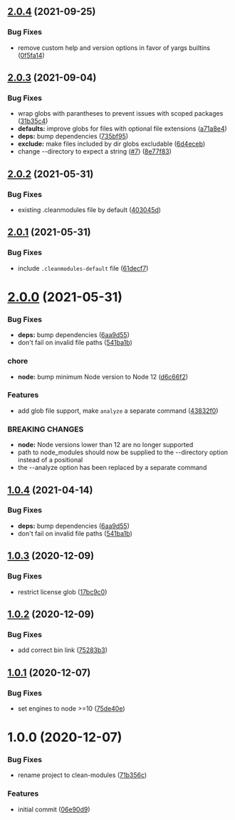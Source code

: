 ## [2.0.4](https://github.com/duniul/clean-modules/compare/v2.0.3...v2.0.4) (2021-09-25)


### Bug Fixes

* remove custom help and version options in favor of yargs builtins ([0f5fa14](https://github.com/duniul/clean-modules/commit/0f5fa148b81a6bca1650430596ebc34779a4b126))

## [2.0.3](https://github.com/duniul/clean-modules/compare/v2.0.2...v2.0.3) (2021-09-04)


### Bug Fixes

* wrap globs with parantheses to prevent issues with scoped packages ([31b35c4](https://github.com/duniul/clean-modules/commit/31b35c4e7aa2bc7ffc76300bb9177c43f794940a))
* **defaults:** improve globs for files with optional file extensions ([a71a8e4](https://github.com/duniul/clean-modules/commit/a71a8e4ca29a35e74806267e379a85c2e5764721))
* **deps:** bump dependencies ([735bf95](https://github.com/duniul/clean-modules/commit/735bf9586bac7fab59f01170bf192090de274903))
* **exclude:** make files included by dir globs excludable ([6d4eceb](https://github.com/duniul/clean-modules/commit/6d4ecebe33034be2a2997ebb93d8c1cb012f363a))
* change --directory to expect a string ([#7](https://github.com/duniul/clean-modules/issues/7)) ([8e77f83](https://github.com/duniul/clean-modules/commit/8e77f830c5b523d47906f87c8e68a988e55f5cdf))

## [2.0.2](https://github.com/duniul/clean-modules/compare/v2.0.1...v2.0.2) (2021-05-31)


### Bug Fixes

* existing .cleanmodules file by default ([403045d](https://github.com/duniul/clean-modules/commit/403045d275c36f2c27f13646fdb45ed53902b01a))

## [2.0.1](https://github.com/duniul/clean-modules/compare/v2.0.0...v2.0.1) (2021-05-31)


### Bug Fixes

* include `.cleanmodules-default` file ([61decf7](https://github.com/duniul/clean-modules/commit/61decf7fd9b635f35daba10a58e7464c4db26b4a))

# [2.0.0](https://github.com/duniul/clean-modules/compare/v1.0.3...v2.0.0) (2021-05-31)


### Bug Fixes

* **deps:** bump dependencies ([6aa9d55](https://github.com/duniul/clean-modules/commit/6aa9d556fe0fa42b70966c6e7788442dae7a3426))
* don't fail on invalid file paths ([541ba1b](https://github.com/duniul/clean-modules/commit/541ba1b3ca033b90df414fdcf6cea5f655daf3ae))


### chore

* **node:** bump minimum Node version to Node 12 ([d6c66f2](https://github.com/duniul/clean-modules/commit/d6c66f2ab75ec03a573b848c396d74316fc085d6))


### Features

* add glob file support, make `analyze` a separate command ([43832f0](https://github.com/duniul/clean-modules/commit/43832f08582ef55f33c7ee481c949a267a8f8a1d))


### BREAKING CHANGES

* **node:** Node versions lower than 12 are no longer supported
* path to node_modules should now be supplied to the --directory option instead of a positional
* the --analyze option has been replaced by a separate command

## [1.0.4](https://github.com/duniul/clean-modules/compare/v1.0.3...v1.0.4) (2021-04-14)


### Bug Fixes

* **deps:** bump dependencies ([6aa9d55](https://github.com/duniul/clean-modules/commit/6aa9d556fe0fa42b70966c6e7788442dae7a3426))
* don't fail on invalid file paths ([541ba1b](https://github.com/duniul/clean-modules/commit/541ba1b3ca033b90df414fdcf6cea5f655daf3ae))

## [1.0.3](https://github.com/duniul/clean-modules/compare/v1.0.2...v1.0.3) (2020-12-09)


### Bug Fixes

* restrict license glob ([17bc9c0](https://github.com/duniul/clean-modules/commit/17bc9c029f8197a7cb4514fd11eef32023855243))

## [1.0.2](https://github.com/duniul/clean-modules/compare/v1.0.1...v1.0.2) (2020-12-09)


### Bug Fixes

* add correct bin link ([75283b3](https://github.com/duniul/clean-modules/commit/75283b3b0e5a42597e90209f60f85e83fc7429d7))

## [1.0.1](https://github.com/duniul/clean-modules/compare/v1.0.0...v1.0.1) (2020-12-07)


### Bug Fixes

* set engines to node >=10 ([75de40e](https://github.com/duniul/clean-modules/commit/75de40eca44847cefb269b2b36ce2f36b27a93ca))

# 1.0.0 (2020-12-07)


### Bug Fixes

* rename project to clean-modules ([71b356c](https://github.com/duniul/clean-modules/commit/71b356cda4f5587e5db526bcd7a82c9e575f2b4f))


### Features

* initial commit ([06e90d9](https://github.com/duniul/clean-modules/commit/06e90d944633dea3854b0a3f2571c0ebac874ad0))
